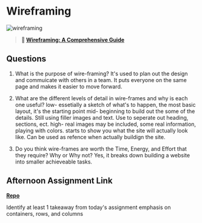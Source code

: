 # Wireframing

![wireframing](https://bcw.blob.core.windows.net/public/img/courses/2293087935019893)

> **📖 [Wireframing: A Comprehensive Guide](https://codeworksacademy.com/fs-student-guide/resources/wk1/06-Wireframing)**

## Questions

1. What is the purpose of wire-framing? 
It's used to plan out the design and commuicate with others in a team. It puts everyone on the same page and makes it easier to move forward. 

2. What are the different levels of detail in wire-frames and why is each one useful?
low- essetially a sketch of what's to happen, the most basic layout, it's the starting point
mid- beginning to build out the some of the details. Still using filler images and text. Use to seperate out heading, sections, ect. 
high- real images may be included, some real information, playing with colors. starts to show you what the site will actually look like. Can be used as refence when actually buildign the site. 

3. Do you think wire-frames are worth the Time, Energy, and Effort that they require? Why or Why not?
Yes, it breaks down building a website into smaller achieveable tasks.

## Afternoon Assignment Link

**[Repo](https://m-walker32.github.io/john-deere/)**

Identify at least 1 takeaway from today's assignment
emphasis on containers, rows, and columns